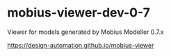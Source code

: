 # mobius-viewer-dev-0-7
Viewer for models generated by Mobius Modeller 0.7.x

https://design-automation.github.io/mobius-viewer
